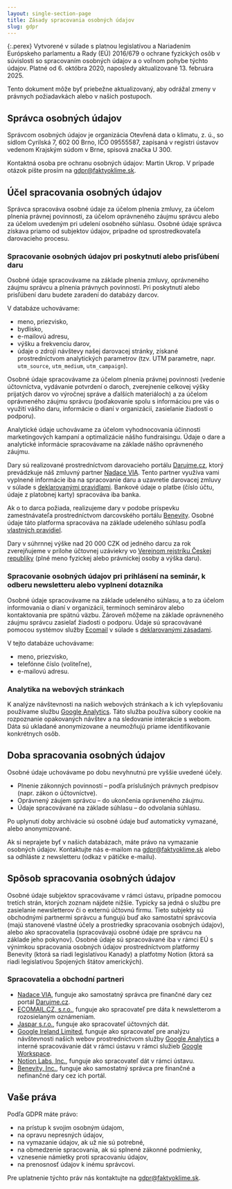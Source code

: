 ```yaml
---
layout: single-section-page
title: Zásady spracovania osobných údajov
slug: gdpr
---
```

<div class="row"><div class="col-12 col-lg-10" markdown="1">

{:.perex}
Vytvorené v súlade s platnou legislatívou a Nariadením Európskeho parlamentu a Rady (EÚ) 2016/679 o ochrane fyzických osôb v súvislosti so spracovaním osobných údajov a o voľnom pohybe týchto údajov. Platné od 6. októbra 2020, naposledy aktualizované 13. februára 2025.

Tento dokument môže byť priebežne aktualizovaný, aby odrážal zmeny v právnych požiadavkách alebo v našich postupoch.

## Správca osobných údajov

Správcom osobných údajov je organizácia Otevřená data o klimatu, z. ú., so sídlom Cyrilská 7, 602 00 Brno, IČO 09555587, zapísaná v registri ústavov vedenom Krajským súdom v Brne, spisová značka U 300.

Kontaktná osoba pre ochranu osobných údajov: Martin Ukrop. V prípade otázok píšte prosím na [gdpr@faktyoklime.sk](mailto:gdpr@faktyoklime.sk).

## Účel spracovania osobných údajov

Správca spracováva osobné údaje za účelom plnenia zmluvy, za účelom plnenia právnej povinnosti, za účelom oprávneného záujmu správcu alebo za účelom uvedeným pri udelení osobného súhlasu. Osobné údaje správca získava priamo od subjektov údajov, prípadne od sprostredkovateľa darovacieho procesu.

### Spracovanie osobných údajov pri poskytnutí alebo prisľúbení daru

Osobné údaje spracovávame na základe plnenia zmluvy, oprávneného záujmu správcu a plnenia právnych povinností. Pri poskytnutí alebo prisľúbení daru budete zaradení do databázy darcov.

V databáze uchovávame:

* meno, priezvisko,
* bydlisko,
* e-mailovú adresu,
* výšku a frekvenciu darov,
* údaje o zdroji návštevy našej darovacej stránky, získané prostredníctvom analytických parametrov (tzv. UTM parametre, napr. `utm_source`, `utm_medium`, `utm_campaign`).

Osobné údaje spracovávame za účelom plnenia právnej povinnosti (vedenie účtovníctva, vydávanie potvrdení o daroch, zverejnenie celkovej výšky prijatých darov vo výročnej správe a ďalších materiáloch) a za účelom oprávneného záujmu správcu (poďakovanie spolu s informáciou pre vás o využití vášho daru, informácie o dianí v organizácii, zasielanie žiadostí o podporu).

Analytické údaje uchovávame za účelom vyhodnocovania účinnosti marketingových kampaní a optimalizácie nášho fundraisingu. Údaje o dare a analytické informácie spracovávame na základe nášho oprávneného záujmu.

Dary sú realizované prostredníctvom darovacieho portálu [Darujme.cz](https://darujme.cz), ktorý prevádzkuje náš zmluvný partner [Nadace VIA](https://www.nadacevia.cz/). Tento partner využíva vami vyplnené informácie iba na spracovanie daru a uzavretie darovacej zmluvy v súlade s [deklarovanými pravidlami](https://www.darujme.cz/#darce). Bankové údaje o platbe (číslo účtu, údaje z platobnej karty) spracováva iba banka.

Ak o to darca požiada, realizujeme dary v podobe príspevku zamestnávateľa prostredníctvom darcovského portálu [Benevity](https://benevity.com/). Osobné údaje táto platforma spracováva na základe udeleného súhlasu podľa [vlastných pravidiel](https://benevity.com/privacy-policy).

Dary v súhrnnej výške nad 20 000 CZK od jedného darcu za rok zverejňujeme v prílohe účtovnej uzáviekry vo [Verejnom rejstríku Českej republiky](https://or.justice.cz/ias/ui/rejstrik-firma.vysledky?subjektId=1097710&typ=PLATNY) (plné meno fyzickej alebo právnickej osoby a výška daru).

### Spracovanie osobných údajov pri prihlásení na seminár, k odberu newsletteru alebo vyplnení dotazníka

Osobné údaje spracovávame na základe udeleného súhlasu, a to za účelom informovania o dianí v organizácii, termínoch seminárov alebo kontaktovania pre spätnú väzbu. Zároveň môžeme na základe oprávneného záujmu správcu zasielať žiadosti o podporu. Údaje sú spracovávané pomocou systémov služby [Ecomail](https://ecomail.cz/) v súlade s [deklarovanými zásadami](https://ecomail.cz/zasady-zpracovani-osobnich-udaju/).

V tejto databáze uchovávame:

 * meno, priezvisko,
 * telefónne číslo (voliteľne),
 * e-mailovú adresu.

### Analytika na webových stránkach

K analýze návštevnosti na našich webových stránkach a k ich vylepšovaniu používame službu [Google Analytics](https://marketingplatform.google.com/about/analytics/). Táto služba používa súbory cookie na rozpoznanie opakovaných návštev a na sledovanie interakcie s webom. Dáta sú ukladané anonymizovane a neumožňujú priame identifikovanie konkrétnych osôb.

## Doba spracovania osobných údajov

Osobné údaje uchovávame po dobu nevyhnutnú pre vyššie uvedené účely.

* Plnenie zákonných povinností – podľa príslušných právnych predpisov (napr. zákon o účtovníctve).
* Oprávnený záujem správcu – do ukončenia oprávneného záujmu.
* Údaje spracovávané na základe súhlasu – do odvolania súhlasu.

Po uplynutí doby archivácie sú osobné údaje buď automaticky vymazané, alebo anonymizované.

Ak si neprajete byť v našich databázach, máte právo na vymazanie osobných údajov. Kontaktujte nás e-mailom na [gdpr@faktyoklime.sk](mailto:gdpr@faktyoklime.sk) alebo sa odhláste z newsletteru (odkaz v pätičke e-mailu).

## Spôsob spracovania osobných údajov

Osobné údaje subjektov spracovávame v rámci ústavu, prípadne pomocou tretích strán, ktorých zoznam nájdete nižšie. Typicky sa jedná o službu pre zasielanie newsletterov či o externú účtovnú firmu. Tieto subjekty sú obchodnými partnermi správcu a fungujú buď ako samostatní správcovia (majú stanovené vlastné účely a prostriedky spracovania osobných údajov), alebo ako spracovatelia (spracovávajú osobné údaje pre správcu na základe jeho pokynov). Osobné údaje sú spracovávané iba v rámci EÚ s výnimkou spracovania osobných údajov prostredníctvom platformy Benevity (ktorá sa riadi legislatívou Kanady) a platfotmy Notion (ktorá sa riadi legislatívou Spojených štátov amerických).

### Spracovatelia a obchodní partneri

* [Nadace VIA](https://www.nadacevia.cz/), funguje ako samostatný správca pre finančné dary cez portál [Darujme.cz](https://www.darujme.cz/).
* [ECOMAIL.CZ, s.r.o.](https://ecomail.cz/), funguje ako spracovateľ pre dáta k newsletterom a rozosielaným oznámeniam.
* [Jaspar s.r.o.](https://www.ucetnictvijaspar.cz/), funguje ako spracovateľ účtovných dát.
* [Google Ireland Limited](https://en.wikipedia.org/wiki/Google), funguje ako spracovateľ pre analýzu návštevnosti našich webov prostredníctvom služby [Google Analytics](https://marketingplatform.google.com/about/analytics/) a interné spracovávanie dát v rámci ústavu v rámci služieb [Google Workspace](https://workspace.google.com/).
* [Notion Labs, Inc.](https://www.notion.com/), funguje ako spracovateľ dát v rámci ústavu.
* [Benevity, Inc.](https://benevity.com), funguje ako samostatný správca pre finančné a nefinančné dary cez ich portál.

## Vaše práva

Podľa GDPR máte právo:

* na prístup k svojim osobným údajom,
* na opravu nepresných údajov,
* na vymazanie údajov, ak už nie sú potrebné,
* na obmedzenie spracovania, ak sú splnené zákonné podmienky,
* vznesenie námietky proti spracovaniu údajov,
* na prenosnosť údajov k inému správcovi.

Pre uplatnenie týchto práv nás kontaktujte na [gdpr@faktyoklime.sk](mailto:gdpr@faktyoklime.sk).

</div></div>
